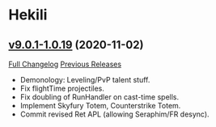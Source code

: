 # Hekili

## [v9.0.1-1.0.19](https://github.com/Hekili/hekili/tree/v9.0.1-1.0.19) (2020-11-02)
[Full Changelog](https://github.com/Hekili/hekili/compare/v9.0.1-1.0.18...v9.0.1-1.0.19) [Previous Releases](https://github.com/Hekili/hekili/releases)

- Demonology:  Leveling/PvP talent stuff.  
- Fix flightTime projectiles.  
- Fix doubling of RunHandler on cast-time spells.  
- Implement Skyfury Totem, Counterstrike Totem.  
- Commit revised Ret APL (allowing Seraphim/FR desync).  
